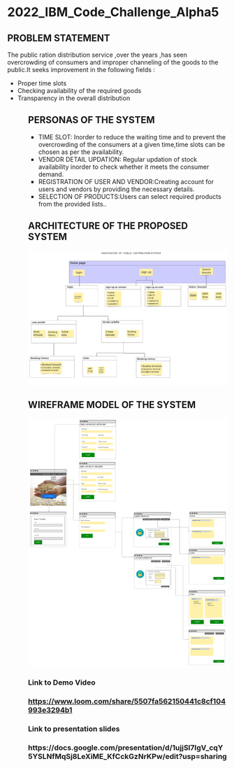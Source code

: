 # 2022_IBM_Code_Challenge_Alpha5
<h2>PROBLEM STATEMENT</h2>
The public ration distribution service ,over the years ,has seen overcrowding of consumers and improper channeling of the goods to the public.It seeks improvement in the following fields :
<ul>

<li>Proper time slots

<li>Checking availability of the required goods

<li>Transparency in the overall distribution 
 <ul>

<h2>PERSONAS OF THE SYSTEM</h2>
<ul>
 
<li>TIME SLOT: Inorder to reduce the waiting time and to prevent the overcrowding of the consumers at a given time,time slots can be chosen as per the availability.</li>
<li>VENDOR DETAIL UPDATION: Regular updation of stock availability inorder to check whether it meets the consumer demand.</li>
 <li>REGISTRATION OF USER AND VENDOR:Creating  account for users and vendors by providing the necessary details.</li>
  <li>SELECTION OF PRODUCTS:Users can select required products from the provided lists..</li>
  </ul>
<h2>ARCHITECTURE OF THE PROPOSED SYSTEM</h2>  
   <!-- ![Blank board (1)](https://user-images.githubusercontent.com/104891433/167110791-6e9f6bdb-950e-428c-a9be-e827bb9cacd2.png) -->
<img
  src="my_img/Blank_board (1).png"
  alt="Alt text"
  title="Optional title"
  style="display: inline-block; margin: 0 auto; width=20px; height=40px">


 <h2>WIREFRAME MODEL OF THE SYSTEM</h2>
  <img
  src="my_img/Website_wireframe.png"
  alt="Alt text"
  title="Optional title"
  style="display: inline-block; margin: 0 auto; width=20px; height=40px">


<h3>Link to Demo Video<h3>

https://www.loom.com/share/5507fa562150441c8cf104993e3294b1

<h3>Link to presentation slides<h3>
 https://docs.google.com/presentation/d/1ujjSl7IgV_cqY5YSLNfMqSj8LeXiME_KfCckGzNrKPw/edit?usp=sharing
